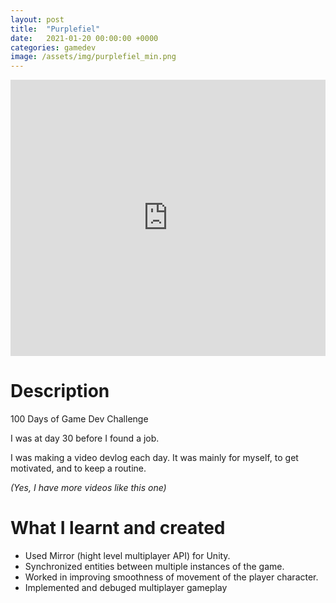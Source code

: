 ```yaml
---
layout: post
title:  "Purplefiel"
date:   2021-01-20 00:00:00 +0000
categories: gamedev
image: /assets/img/purplefiel_min.png
---
```


<iframe width="100%" height="442" src="https://www.youtube.com/embed/7x1djba1E3M" title="YouTube video player" frameborder="0" allow="accelerometer; autoplay; clipboard-write; encrypted-media; gyroscope; picture-in-picture" allowfullscreen></iframe>

# Description

100 Days of Game Dev Challenge


I was at day 30 before I found a job.

I was making a video devlog each day. It was mainly for myself, to get motivated, and to keep a routine.


*(Yes, I have more videos like this one)*


# What I learnt and created
* Used Mirror (hight level multiplayer API) for Unity.
* Synchronized entities between multiple instances of the game.
* Worked in improving smoothness of movement of the player character.
* Implemented and debuged multiplayer gameplay



